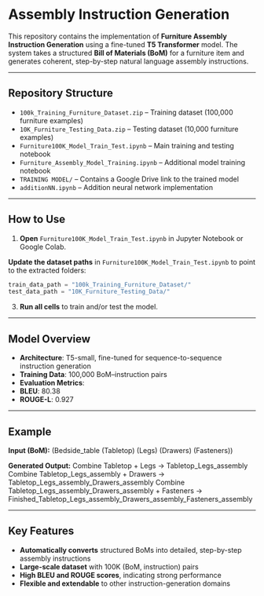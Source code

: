 # Assembly Instruction Generation

This repository contains the implementation of **Furniture Assembly Instruction Generation** using a fine-tuned **T5 Transformer** model. The system takes a structured **Bill of Materials (BoM)** for a furniture item and generates coherent, step-by-step natural language assembly instructions.

---

## Repository Structure

- `100k_Training_Furniture_Dataset.zip` – Training dataset (100,000 furniture examples)  
- `10K_Furniture_Testing_Data.zip` – Testing dataset (10,000 furniture examples)  
- `Furniture100K_Model_Train_Test.ipynb` – Main training and testing notebook  
- `Furniture_Assembly_Model_Training.ipynb` – Additional model training notebook  
- `TRAINING MODEL/` – Contains a Google Drive link to the trained model  
- `additionNN.ipynb` – Addition neural network implementation  

---

## How to Use

1. **Open** `Furniture100K_Model_Train_Test.ipynb` in Jupyter Notebook or Google Colab.

**Update the dataset paths** in `Furniture100K_Model_Train_Test.ipynb` to point to the extracted folders:
```python
train_data_path = "100k_Training_Furniture_Dataset/"
test_data_path = "10K_Furniture_Testing_Data/"
```

3. **Run all cells** to train and/or test the model.

---

## Model Overview

- **Architecture**: T5-small, fine-tuned for sequence-to-sequence instruction generation
- **Training Data**: 100,000 BoM–instruction pairs
- **Evaluation Metrics**:
- **BLEU**: 80.38
- **ROUGE-L**: 0.927

---

## Example

**Input (BoM):**
(Bedside_table (Tabletop) (Legs) (Drawers) (Fasteners))

**Generated Output:**
Combine Tabletop + Legs -> Tabletop_Legs_assembly
Combine Tabletop_Legs_assembly + Drawers -> Tabletop_Legs_assembly_Drawers_assembly
Combine Tabletop_Legs_assembly_Drawers_assembly + Fasteners -> Finished_Tabletop_Legs_assembly_Drawers_assembly_Fasteners_assembly

---

## Key Features

- **Automatically converts** structured BoMs into detailed, step-by-step assembly instructions
- **Large-scale dataset** with 100K (BoM, instruction) pairs
- **High BLEU and ROUGE scores**, indicating strong performance
- **Flexible and extendable** to other instruction-generation domains
